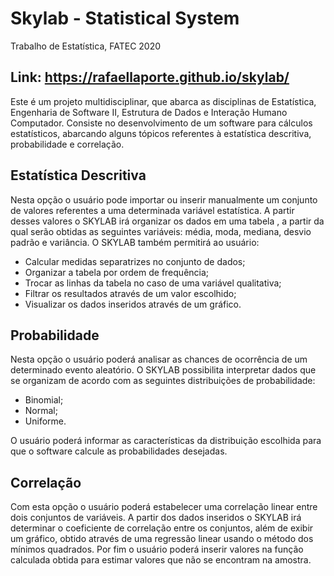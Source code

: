 # Skylab - Statistical System 
Trabalho de Estatística, FATEC 2020

## Link: https://rafaellaporte.github.io/skylab/

Este é um projeto multidisciplinar, que abarca as disciplinas de Estatística, Engenharia de  Software  II,  Estrutura  de  Dados e  Interação  Humano  Computador.  Consiste  no desenvolvimento de um  software para  cálculos  estatísticos, abarcando alguns tópicos referentes à estatística descritiva,  probabilidade  e  correlação.

## Estatística Descritiva 

Nesta opção o usuário pode importar ou inserir manualmente um conjunto de valores referentes a uma determinada variável estatística. A partir desses valores o SKYLAB irá organizar os dados em uma tabela , a partir da qual serão obtidas as seguintes variáveis: média, moda, mediana, desvio padrão e variância. O SKYLAB também permitirá ao usuário:
- Calcular medidas separatrizes no conjunto de dados;
- Organizar a tabela por ordem de frequência;
- Trocar as linhas da tabela no caso de uma variável qualitativa;
- Filtrar os resultados através de um valor escolhido;
- Visualizar os dados inseridos através de um gráfico.

## Probabilidade
Nesta opção o usuário poderá analisar as chances de ocorrência de um determinado evento aleatório. O SKYLAB possibilita interpretar dados que se organizam de acordo com as seguintes distribuições de probabilidade:
- Binomial;
- Normal;
- Uniforme.

O usuário poderá informar as características da distribuição escolhida para que o software calcule as probabilidades desejadas.

## Correlação

Com esta opção o usuário poderá estabelecer uma correlação linear entre dois conjuntos de variáveis. A partir dos dados inseridos o SKYLAB irá determinar o coeficiente de correlação entre os conjuntos, além de exibir um gráfico, obtido através de uma regressão linear usando o método dos mínimos quadrados. Por fim o usuário poderá inserir valores na função calculada obtida para estimar valores que não se encontram na amostra.
